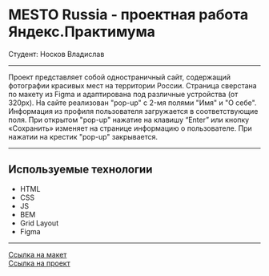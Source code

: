 # MESTO Russia - проектная работа Яндекс.Практимума 
Cтудент: Носков Владислав

____________________________________________________________________________

Проект представляет собой одностраничный сайт, содержащий фотографии красивых мест на территории России. Страница сверстана по макету из Figma и адаптирована под различные устройства (от 320px).
На сайте реализован "pop-up" c 2-мя полями "Имя" и "О себе". Информация из профиля пользователя
загружается в соответствующие поля.
При открытом "pop-up" нажатие на клавишу “Enter” или кнопку «Сохранить» изменяет на странице информацию
о пользователе.
При нажатии на крестик "pop-up" закрывается.
____________________________________________________________________________

## Используемые технологии
* HTML
* CSS
* JS
* BEM
* Grid Layout
* Figma

____________________________________________________________________________

[Ссылка на макет](https://www.figma.com/file/2cn9N9jSkmxD84oJik7xL7/JavaScript.-Sprint-4?node-id=0%3A1)
<br />
[Ссылка на проект]()
